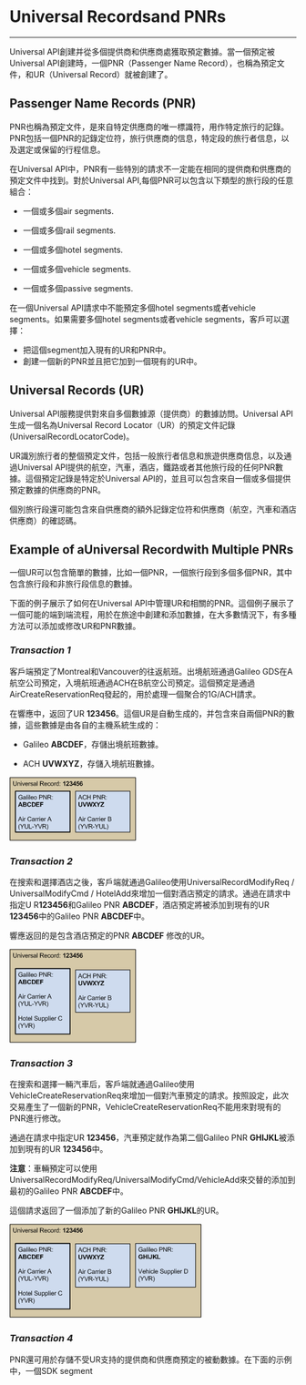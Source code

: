 # Universal Recordsand PNRs

---

Universal API創建并從多個提供商和供應商處獲取預定數據。當一個預定被Universal API創建時，一個PNR（Passenger Name Record），也稱為預定文件，和UR（Universal Record）就被創建了。

## Passenger Name Records \(PNR\)

PNR也稱為預定文件，是來自特定供應商的唯一標識符，用作特定旅行的記錄。PNR包括一個PNR的記錄定位符，旅行供應商的信息，特定段的旅行者信息，以及選定或保留的行程信息。

在Universal API中，PNR有一些特別的請求不一定能在相同的提供商和供應商的預定文件中找到。對於Universal API,每個PNR可以包含以下類型的旅行段的任意組合：

* 一個或多個air segments.

* 一個或多個rail segments.

* 一個或多個hotel segments.

* 一個或多個vehicle segments.

* 一個或多個passive segments.

在一個Universal API請求中不能預定多個hotel segments或者vehicle segments。如果需要多個hotel segments或者vehicle segments，客戶可以選擇：

* 把這個segment加入現有的UR和PNR中。
* 創建一個新的PNR並且把它加到一個現有的UR中。

## Universal Records \(UR\)

Universal API服務提供對來自多個數據源（提供商）的數據訪問。Universal API生成一個名為Universal Record Locator（UR）的預定文件記錄\(UniversalRecordLocatorCode\)。

UR識別旅行者的整個預定文件，包括一般旅行者信息和旅遊供應商信息，以及通過Universal API提供的航空，汽車，酒店，鐵路或者其他旅行段的任何PNR數據。這個預定記錄是特定於Universal API的，並且可以包含來自一個或多個提供預定數據的供應商的PNR。

個別旅行段還可能包含來自供應商的額外記錄定位符和供應商（航空，汽車和酒店供應商）的確認碼。

## Example of aUniversal Recordwith Multiple PNRs

一個UR可以包含簡單的數據，比如一個PNR，一個旅行段到多個多個PNR，其中包含旅行段和非旅行段信息的數據。

下面的例子展示了如何在Universal API中管理UR和相關的PNR。這個例子展示了一個可能的端到端流程，用於在旅途中創建和添加數據，在大多數情況下，有多種方法可以添加或修改UR和PNR數據。

### _Transaction 1_

客戶端預定了Montreal和Vancouver的往返航班。出境航班通過Galileo GDS在A航空公司預定，入境航班通過ACH在B航空公司預定。這個預定是通過AirCreateReservationReq發起的，用於處理一個聚合的1G/ACH請求。

在響應中，返回了UR **123456**。這個UR是自動生成的，并包含來自兩個PNR的數據，這些數據是由各自的主機系統生成的：

* Galileo **ABCDEF**，存儲出境航班數據。

* ACH **UVWXYZ**，存儲入境航班數據。

![](/assets/5.png)

### _Transaction 2_

在搜索和選擇酒店之後，客戶端就通過Galileo使用UniversalRecordModifyReq / UniversalModifyCmd / HotelAdd來增加一個對酒店預定的請求。通過在請求中指定U R**123456**和Galileo PNR **ABCDEF**，酒店預定將被添加到現有的UR **123456**中的Galileo PNR **ABCDEF**中。

響應返回的是包含酒店預定的PNR **ABCDEF** 修改的UR。

![](/assets/6.png)

### _Transaction 3_

在搜索和選擇一輛汽車后，客戶端就通過Galileo使用VehicleCreateReservationReq來增加一個對汽車預定的請求。按照設定，此次交易產生了一個新的PNR，VehicleCreateReservationReq不能用來對現有的PNR進行修改。

通過在請求中指定UR **123456**，汽車預定就作為第二個Galileo PNR **GHIJKL**被添加到現有的UR **123456**中。

**注意**：車輛預定可以使用UniversalRecordModifyReq/UniversalModifyCmd/VehicleAdd來交替的添加到最初的Galileo PNR **ABCDEF**中。

這個請求返回了一個添加了新的Galileo PNR **GHIJKL**的UR。

![](/assets/7.png)

### _Transaction 4_

PNR還可用於存儲不受UR支持的提供商和供應商預定的被動數據。在下面的示例中，一個SDK segment





